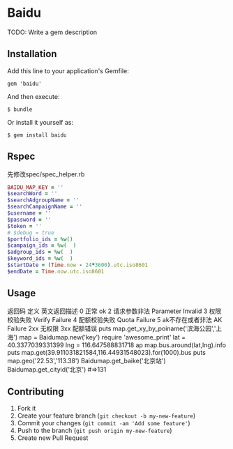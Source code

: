 # Baidu

TODO: Write a gem description

## Installation

Add this line to your application's Gemfile:

    gem 'baidu'

And then execute:

    $ bundle

Or install it yourself as:

    $ gem install baidu
## Rspec
先修改spec/spec_helper.rb

```ruby
BAIDU_MAP_KEY = ''
$searchWord = ''
$searchAdgroupName = ''
$searchCampaignName = ''
$username = ''
$password = ''
$token = ''
# $debug = true
$portfolio_ids = %w()
$campaign_ids = %w(  )
$adgroup_ids = %w(  )
$keyword_ids = %w(  )
$startDate = (Time.now - 24*3600).utc.iso8601
$endDate = Time.now.utc.iso8601
```

## Usage



返回码 定义 英文返回描述
0 正常 ok
2 请求参数非法 Parameter Invalid
3 权限校验失败 Verify Failure
4 配额校验失败 Quota Failure
5 ak不存在或者非法 AK Failure
2xx 无权限
3xx 配额错误
puts map.get_xy_by_poiname('滨海公园','上海')
map = Baidumap.new('key')
require 'awesome_print'
lat = 40.3377039331399
lng = 116.647588831718
ap map.bus.around(lat,lng).info
puts map.get(39.911031821584,116.44931548023).for(1000).bus
puts map.geo('22.53','113.38')
Baidumap.get_baike('北京站')
Baidumap.get_cityid('北京') #=>131

## Contributing

1. Fork it
2. Create your feature branch (`git checkout -b my-new-feature`)
3. Commit your changes (`git commit -am 'Add some feature'`)
4. Push to the branch (`git push origin my-new-feature`)
5. Create new Pull Request